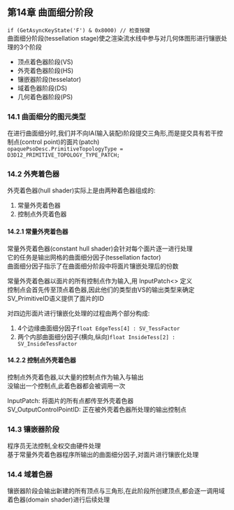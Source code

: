 ﻿## 第14章 曲面细分阶段
`if (GetAsyncKeyState('F') & 0x8000) // 检查按键`  
曲面细分阶段(tessellation stage)使之渲染流水线中参与对几何体图形进行镶嵌处理的3个阶段
  
+ 顶点着色器阶段(VS)  
+ 外壳着色器阶段(HS)  
+ 镶嵌器阶段(tesselator)  
+ 域着色器阶段(DS)  
+ 几何着色器阶段(PS)  
### 14.1 曲面细分的图元类型
在进行曲面细分时,我们并不向IA(输入装配)阶段提交三角形,而是提交具有若干控制点(control point)的面片(patch)  
`opaquePsoDesc.PrimitiveTopologyType = D3D12_PRIMITIVE_TOPOLOGY_TYPE_PATCH;`  
### 14.2 外壳着色器
外壳着色器(hull shader)实际上是由两种着色器组成的:  
1. 常量外壳着色器  
2. 控制点外壳着色器  
#### 14.2.1 常量外壳着色器
常量外壳着色器(constant hull shader)会针对每个面片逐一进行处理  
它的任务是输出网格的曲面细分因子(tessellation factor)  
曲面细分因子指示了在曲面细分阶段中将面片镶嵌处理后的份数  
  
常量外壳着色器以面片的所有控制点作为输入,用 InputPatch<> 定义  
控制点会首先传至顶点着色器,因此他们的类型由VS的输出类型来确定  
SV_PrimitiveID语义提供了面片的ID  
  
对四边形面片进行镶嵌化处理的过程由两个部分构成:  
1. 4个边缘曲面细分因子`float EdgeTess[4] : SV_TessFactor`
2. 两个内部曲面细分因子(横向,纵向)`float InsideTess[2] : SV_InsideTessFactor`  
#### 14.2.2 控制点外壳着色器
控制点外壳着色器,以大量的控制点作为输入与输出  
没输出一个控制点,此着色器都会被调用一次  
  
InputPatch: 将面片的所有点都传至外壳着色器  
SV_OutputControlPointID: 正在被外壳着色器所处理的输出控制点  
### 14.3 镶嵌器阶段
程序员无法控制,全权交由硬件处理  
基于常量外壳着色器程序所输出的曲面细分因子,对面片进行镶嵌化处理  
### 14.4 域着色器
镶嵌器阶段会输出新建的所有顶点与三角形,在此阶段所创建顶点,都会逐一调用域着色器(domain shader)进行后续处理  

